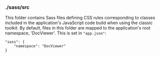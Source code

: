 ### ./sass/src

This folder contains Sass files defining CSS rules corresponding to classes
included in the application's JavaScript code build when using the classic toolkit.
By default, files in this folder are mapped to the application's root namespace, 'DocViewer'.
This is set in `"app.json"`:

    "sass": {
        "namespace": "DocViewer"
    }